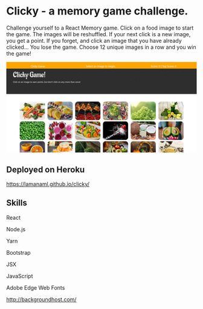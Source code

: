 # Clicky - a memory game challenge.
Challenge yourself to a React Memory game. Click on a food image to start the game.  The images will be reshuffled.  If your next click is a new image, you get a point.  If you forget, and click an image that you have already clicked... You lose the game.
Choose 12 unique images in a row and you win the game!


![Clicky Game](clicky.jpg)




## Deployed on Heroku
https://lamanaml.github.io/clicky/


## Skills
React

Node.js

Yarn

Bootstrap 

JSX

JavaScript

Adobe Edge Web Fonts 

http://backgroundhost.com/


